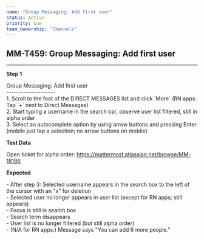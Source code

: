 ```yaml
---
name: "Group Messaging: Add first user"
status: Active
priority: Low
team_ownership: "Channels"
---
```


## MM-T459: Group Messaging: Add first user

---

**Step 1**

Group Messaging: Add first user\
\--------------------\
1\. Scroll to the foot of the DIRECT MESSAGES list and click \`More\` (RN apps: Tap \`+\` next to Direct Messages)\
2\. Start typing a username in the search bar, observe user list filtered, still in alpha order\
3\. Select an autocomplete option by using arrow buttons and pressing Enter (mobile just tap a selection; no arrow buttons on mobile)

**Test Data**

Open ticket for alpha order: <https://mattermost.atlassian.net/browse/MM-18186>

**Expected**

\- After step 3: Selected username appears in the search box to the left of the cursor with an "x" for deletion\
\- Selected user no longer appears in user list (except for RN apps; still appears)\
\- Focus is still in search box\
\- Search term disappears\
\- User list is no longer filtered (but still alpha order)\
\- (N/A for RN apps:) Message says "You can add 6 more people."
